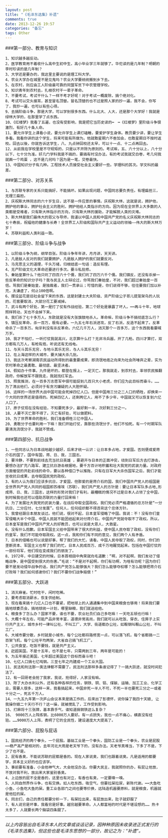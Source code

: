 ```yaml
---
layout: post
title: "《毛泽东选集》补遗"
comments: true
date: 2013-12-26 19:57
categories: "备忘"
tags: Other
---
```


###第一部分、教育与知识

    1、知识越多越反动。
    2、医学教育用不着收什么高中生初中生，高小毕业学三年就够了。华佗读的是几年制？明朝的李时珍读的是几年制？
    3、大学还是要办的，我这里主要说的是理工科大学。
    4、农业大学办在城里不是见鬼吗？农业大学要统统搬到乡下去。
    5、在农村，则应由工人阶级最可靠的同盟军贫下中农管理学校。
    6、知识青年到农村去，扎根农村干一辈子革命。
    7、不要考试，考试干什么？一样不考才好呢！对于考试一概废除，搞个绝对化。
    8、考试可以交头接耳，甚至冒名顶替。冒名顶替的也不过是照人家的抄一遍，我不会，你写了，我抄一遍，也可以有些心得。
    9、去搞阶级斗争，那是大学，可以学到很多东西。什么北大、人大，还是那个大学好！我就是绿林大学的，在那里学了点东西。
    10、《红楼梦》我看了五遍，也没有受影响，我是把它当历史读的┅　┅《红楼梦》里阶级斗争很激烈，有好几十条人命。
    11、要允许学生上课看小说，要允许学生上课打磕睡，要爱护学生身体。教员要少讲，要让学生多看。我看你讲的这个学生，将来可能有所做为。他就敢星期六不叁加会，也敢星期日不按时返校。回去以後，你就告诉这学生，八、九点钟回校还太早，可以十一点、十二点再回去。
    12、从前我在学校里是不守规矩的，只是以不开除为原则的。考试嘛，五、六十分以上，八十分以下，七十分为准。好几门学科我是不搞的，要搞有时没办法，有的考试我就交白卷，考几何我就画一个鸡蛋 ，这不是几何吗？因为是一笔，交卷最快。
    13、中国知识分子有几种。工程技术人员接受社会主义要好一些。学理科的其次。学文科的最差。

###第二部分、对苏关系


    1、与苏联专家的关系只能搞好，不能搞坏。如果出现问题，中国同志要负责任。有理扁担三，无理三扁担。
    2、庆祝斯大林同志的六十岁生日，这不是一件应景的事情。庆祝斯大林，这就是说，拥护他，拥护他的事业，拥护社会主义的胜利，拥护他给人类指示的方向。因为现在全世界上大多数的人类都是受难者，只有斯大林指示的方向，只有斯大林的援助，才能解脱人类的灾难。
    3、斯大林是我们最伟大的慈父与导师，我谨以中国人民和中国共产党的名义庆祝斯大林同志的七十寿辰，祝福他的健康与长寿！全世界工人阶级和国际共产主义运动的领袖――伟大的斯大林万岁！
    4、苏联利益和人类利益一致。

###第三部分、阶级斗争与战争


    1、以阶级斗争为纲，纲举目张。阶级斗争年年讲，月月讲，天天讲。
    2、凡是敌人反对的我们就要拥护，凡是敌人拥护的我们就要反对。
    3、马克思主义的道理，千头万绪，归根结底一句话：造反有理。
    4、无产阶级文化大革命还要进行多次。要斗私批修。
    5、秦始皇算什么？他只坑了四百六十个儒，我们坑了四万六千个儒。我们镇反，还没有杀掉一些反革命的知识分子吗？我与民主人士辩论过，你骂我们秦始皇，不对，我们超过秦始皇一百倍。骂我们是秦始皇，是独裁者，我们一贯承认；可惜的是，你们说得不够，往往要我们加以补充，太谦虚了，何止100倍啊。
    6、摆设盆花是旧社会留下来的东西，这是封建士大夫阶级、资产阶级公子哥儿提笼架鸟的人玩的，花窖要取消，大部分花工要减掉。  
    7、武斗有两个好处，第一是打了仗有作战经验，第二个好处是暴露了坏人。┅┅再斗十年，地球照样转动，天也不会掉下来。
    8、我们杀了七十多万人，东欧就是没有大张旗鼓地杀人。革命嘛，阶级斗争不搞彻底怎么行？
    9、镇压反革命，杀一百万，极有必要。一九五七年右派进攻，反了右派，反造不起来了。反革命杀了一百多万。匈牙利没有杀反革命。六亿几千万人，消灭那个一百多万，这个东西我看要喊万岁。
    10、我才不怕打，一听打仗我就高兴，北京算什么打？无非冷兵器，开了几枪。四川才算打，双方都有几万人，有枪有炮，听说还有无线电。
    11、与天斗其乐无穷，与地斗其乐无穷，与人斗其乐无穷！
    12、在上海这样的大城市，要大捕大杀几批。
    13、我这次考察湖南农民运动所得到的最重要成果，即流氓地痞之向来为社会所唾弃之辈，实为农村革命之最勇敢、最彻底、最坚决者。
    14、假如办十件事，九件是坏的，都登在报上，一定灭亡。那我就走，到农村去，率领农民推翻政府，你解放军不跟我走，我就找红军去。
    15、照我推测，在一百多万志愿军中很可能捉到几百只大小老虎，你们应为此目标而奋斗。……为了清出他们，必须对于有贪污嫌疑的人大胆怀疑。
    16、这样的一场世界大战中国可能会死掉四亿人口。但是中国用三分之二人口的牺牲，却换来一个大同的世界还是值得的。死掉四亿人，还剩两亿人，用不了多少年，中国就又可以恢复到六亿人口了。
    17、原子仗现在没有经验，不知要死多少，最好剩一半，次好剩三分之一。
    18、人要不灭亡那不得了。灭亡有好处，可以做肥料。
    19、为了世界革命的胜利，我们准备牺牲三亿中国人。
    20、勇敢分子也要利用一下嘛！我们开始打仗，靠那些流氓分子，他们不怕死。有一个时期军队要清洗流氓分子，我就不赞成。

###第四部分、抗日战争


    1、一些同志认为日本战地越少越好，后来才统一认识：让日本多占地，才爱国。否则便成爱蒋介石的国了。国中有国，蒋、日、我，三国志。
    2、要冷静，不要到前线去充当抗日英雄 ，要避开与日本的正面冲突，绕到日军后方去打游击，要想办法扩充八路军、建立抗日游击根据地，要千方百计地积蓄和壮大我党的武装力量。对政府方面催促的开赴前线的命令，要以各种借口予以推拖，只有在日军大大杀伤国军之后，我们才能坐收抗日成果，去夺取国民党的政权。
    3、有的人认为我们应该多抗日，才爱国，但那爱的是蒋介石的国，我们中国共产党人的祖国是全世界共产党人共同的祖国即苏维埃（苏联），我们共产党人的方针是：要让日本军队多占地,形成蒋、日、我，三国志，这样的形势对我们才有利，最糟糕的情况不过是日本人占领了全中国，到时候我也还可以借助苏联的力量打回来嘛！
    4、为了发展壮大我党的武装力量，在战后夺取全国政权。我们党必须严格遵循的总方针是“一分抗日，二分应付，七分发展”。任何人，任何组织都不得违背这个总体方针。
    5、我曾经跟日本朋友谈过。他们说，很对不起，日本皇军侵略了中国。我说：不！没有你们皇军侵略大半个中国，中国人民就不能团结起来对付蒋介石，中国共产党就夺取不了政权。所以，日本皇军是我们中国共产党人的好教员，也可以说是大恩人，大救星。  
    6、没有什么抱歉。日本军国主义给中国带来了很大的利益，使中国人民夺取了政权。没有你们的皇军，我们不可能夺取政权。这一点，我和你们有不同的意见，我们两个人有矛盾。
    7、日本的侵略也可以说是好事，帮了我们的大忙。请看，中国人民夺取了政权，同时，你们的垄断资本、军国主义也帮了我们的忙。日本人民成百万、成千万地醒觉起来。包括在中国打仗的一部份将军，他们现在变成我们的朋友了。
    8、1972年，中日建交的时候，日本首相田中角荣就向毛道歉：“啊，对不起啊，我们发动了侵略战争，是中国受到很大的伤害。”毛说：“不是对不起啊，你们有功啊，为啥有功呢？因为你们要不是发动侵华战争的话，我们共产党怎么能够强大？我们怎么能够夺权哪？怎么能够把蒋介石打败呀？我们如何感谢你们？我们不要你们战争赔偿！”


###第五部分、大跃进


    1、消灭麻雀。忙时吃干，闲时吃稀。
    2、要考虑取消薪水，恢复供给制。
    3、现在看来搞十几亿人口也不要紧，把地球上的人通通集中到中国来粮食也够用！将来我们要搞地球委员会，搞地球统一计划，哪里缺粮，我们就送给他。
    4、粮食多了怎么办？国家不要，谁也不要，农业社员们自己多吃嘛！一天吃五顿也行嘛！
    5、大概十年左右，可能产品非常丰富，道德非常高尚，我们就可以从吃饭、穿衣、住房子上实行共产主义，城市乡村一律叫公社，不叫工厂，大学、街道都办公社，如鞍钢叫鞍山公社，不叫工厂。
    6、大城市要分散，乡村就是小城市，每个公社都将路修宽一点，可以落飞机，每个省都搞一二百架飞机，每个公社平均两架，大省自己搞飞机工厂。
    7、公共食堂，吃饭不要钱，就是共产主义。
    8、赶超英国，不是十五年，也不是七年，只需两到三年，两年是可能的！
    9、为五年接近美国，七年超过美国这个目标而奋斗吧！
    10、七亿人口搞七亿吨钢。三至七年之内建成一个工业大国。
    11、民法和刑法那一类法律都不需要了。民法刑法那样多条谁记得了？一搞大跃进，就没时间犯法了。
    12、有一回哥老会抢了我家，我说，抢得好，人家没有嘛。
    13、除了大办水利以外，还有各种各样的任务，钢铁、铜、铝、煤碳、运输、加工工业、化学工业，需要人很多，这样一来，我看搞起来，中国非死一半人不可，不死一半也要死三分之一或者十分之一，死五千万人。
    14、一九五九年第一次庐山会议本来是搞工作的，后来出了彭德怀，说你操了我四十天娘, 让我操你娘二十天行不行？这一操，就被搅乱了，工作受到影响。
    15、打麻将十三张牌，基本靠手气，谁知道搞钢铁这么复杂？
    16、 9000万人上阵炼钢，比6000万人要好。有一点损失，我也一点不痛心，横直没有经验。……9000万人上阵，表明了它的全民性，建设速度大大提高了。

###第六部分、屁股与屁话


    1、国民经济的两个拳头，一个屁股。基础工业是一个拳头，国防工业是一个拳头，农业是屁股┅┅稳产高产是相对的，去年河北大雨是老天爷下的，没有办法。天老爷真难当，下多了不是，下少了也不是。
    2、屁有香臭，不能说苏联的屁都是香的。现在人家说臭，我们也跟着说臭。凡是适用的都要学，资本主义好的也应该学。
    3、事前要有准备，小会他神气大，大会他没办法。你要大民主，我就照你的办，有屁让他放，不放对我不利，放出来大家鉴别香臭。
    4、上边放的屁不全是香的，这里也有对立，有香也有臭，一定要嗅一嗅。
    5、人同自然界作斗争，也有交换。如人吃东西，吸空气，但要拉屎拉尿，新陈代谢。┅┅大鱼吃小鱼，小鱼吃大鱼的屎。重工业各部门之间也要等价换，远陆造机器要原料，就是粮食，机器就是他拉的屎。
    6、同志们，自己的责任都要分析一下，有屎拉出来，有屁放出来，肚子就舒服了
    7、有人说穷是坏事，我看穷是好事。越穷越要革命。人人都富裕的时代是不堪设想的…… 热卡太多了，人就要长两个脑袋四条腿了。

----------
*以上内容皆出自毛泽东本人的文章或谈话记录，因种种原因未收录进正式发行的《毛泽东选集》，但这些也是毛泽东思想的一部分，故记之为：“补遗”。*  

